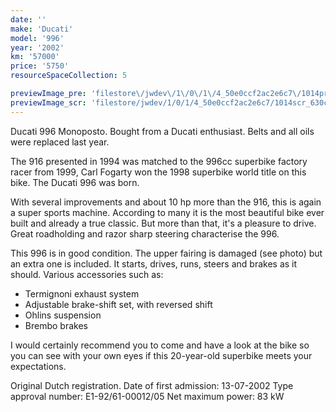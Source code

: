 ```yaml
---
date: ''
make: 'Ducati'
model: '996'
year: '2002'
km: '57000'
price: '5750'
resourceSpaceCollection: 5

previewImage_pre: 'filestore\/jwdev\/1\/0\/1\/4_50e0ccf2ac2e6c7\/1014pre_8b8cbd01bb0e4e7.jpg?v=1632567378'
previewImage_scr: 'filestore/jwdev/1/0/1/4_50e0ccf2ac2e6c7/1014scr_630cb2b95f16fdd.jpg?v=1632567378'
---
```


Ducati 996 Monoposto. Bought from a Ducati enthusiast. Belts and all oils were replaced last year.

The 916 presented in 1994 was matched to the 996cc superbike factory racer from 1999, Carl Fogarty won the 1998 superbike world title on this bike. The Ducati 996 was born.

With several improvements and about 10 hp more than the 916, this is again a super sports machine. According to many it is the most beautiful bike ever built and already a true classic. But more than that, it's a pleasure to drive. Great roadholding and razor sharp steering characterise the 996.

This 996 is in good condition. The upper fairing is damaged (see photo) but an extra one is included.
It starts, drives, runs, steers and brakes as it should.
Various accessories such as:
- Termignoni exhaust system
- Adjustable brake-shift set, with reversed shift
- Ohlins suspension
- Brembo brakes

I would certainly recommend you to come and have a look at the bike so you can see with your own eyes if this 20-year-old superbike meets your expectations.

Original Dutch registration.
Date of first admission: 13-07-2002
Type approval number: E1-92/61-00012/05
Net maximum power: 83 kW